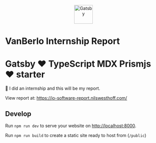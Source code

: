 <p align="center">
  <a href="https://nilswesthoff.com">
    <img alt="Gatsby" src="https://www.gatsbyjs.org/monogram.svg" width="60" />
  </a>
</p>

# VanBerlo Internship Report

# Gatsby ❤️ TypeScript MDX Prismjs ❤️ starter

:tada: I did an internship and this will be my report.

View report at: <https://io-software-report.nilswesthoff.com/>

## Develop

Run `npm run dev` to serve your website on <http://localhost:8000>.

Run `npm run build` to create a static site ready to host from (`/public`)
